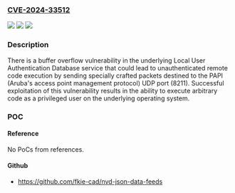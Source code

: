 ### [CVE-2024-33512](https://cve.mitre.org/cgi-bin/cvename.cgi?name=CVE-2024-33512)
![](https://img.shields.io/static/v1?label=Product&message=Aruba%20Mobility%20Conductor%20(formerly%20Mobility%20Master)%3B%20Aruba%20Mobility%20Controllers%3B%20WLAN%20Gateways%20and%20SD-WAN%20Gateways%20managed%20by%20Aruba%20Central&color=blue)
![](https://img.shields.io/static/v1?label=Version&message=n%2Fa&color=blue)
![](https://img.shields.io/static/v1?label=Vulnerability&message=n%2Fa&color=brighgreen)

### Description

There is a buffer overflow vulnerability in the underlying Local User Authentication Database service that could lead to unauthenticated remote code execution by sending specially crafted packets destined to the PAPI (Aruba's access point management protocol) UDP port (8211). Successful exploitation of this vulnerability results in the ability to execute arbitrary code as a privileged user on the underlying operating system.

### POC

#### Reference
No PoCs from references.

#### Github
- https://github.com/fkie-cad/nvd-json-data-feeds

